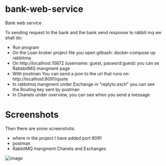# bank-web-service
Bank web service

To sending request to the bank and the bank send response to rabbit mq we shall do:

- Run program
- On the Loan broker project file you open gitbash: docker-compose up rabbitmq 
- On http://localhost:15672 (username: guest, pasword:guest) you can se RabbbitMQ mangment page
- With postman You can send a json to the url that runs on: http://localhost:8091/quote
- In rabbitmq mangment under Exchange in "replyto.exch" you can see the Routing key sent by postman
- In Chanels under overview, you can see when you send a message

# Screenshots
Then there are some screenshots:
- where in the project I have added port 8091
- postman
- RabbitMQ mangment Chanels and Exchanges


![image](https://user-images.githubusercontent.com/20173643/48667407-15d4c780-ead5-11e8-9ca1-1f7f33c4d7f6.png)


